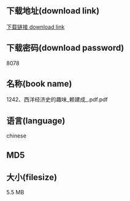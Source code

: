 ## 下载地址(download link)
[下载链接 download link](https://tutu365.netlify.app/?s=1242%E3%80%81%E8%A5%BF%E6%B4%8B%E7%BB%8F%E6%B5%8E%E5%8F%B2%E7%9A%84%E8%B6%A3%E5%91%B3_%E8%B5%96%E5%BB%BA%E6%88%90_.pdf)

## 下载密码(download password)
8078

## 名称(book name)
1242、西洋经济史的趣味_赖建成_.pdf.pdf

## 语言(language)
chinese

## MD5


## 大小(filesize)
5.5 MB
